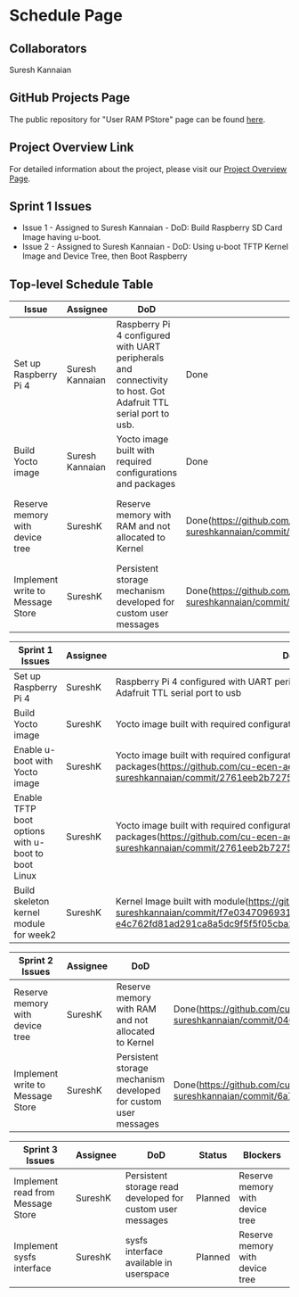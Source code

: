 # Schedule Page

## Collaborators
Suresh Kannaian

## GitHub Projects Page
The public repository for "User RAM PStore" page can be found [here](https://github.com/cu-ecen-aeld/final-project-sureshkannaian/blob/main/SCHEDULE.md).

## Project Overview Link
For detailed information about the project, please visit our [Project Overview Page](https://github.com/cu-ecen-aeld/final-project-sureshkannaian/blob/main/OVERVIEW.md).


## Sprint 1 Issues
- Issue 1 - Assigned to Suresh Kannaian - DoD: Build Raspberry SD Card Image having u-boot.
- Issue 2 - Assigned to Suresh Kannaian - DoD: Using u-boot TFTP Kernel Image and Device Tree, then Boot Raspberry


## Top-level Schedule Table
| Issue | Assignee | DoD | Status | Blockers |
|-------|----------|-----|--------|----------|
| Set up Raspberry Pi 4           | Suresh Kannaian| Raspberry Pi 4 configured with UART peripherals and connectivity to host. Got Adafruit TTL serial port to usb.| Done |  |
| Build Yocto image               | Suresh Kannaian| Yocto image built with required configurations and packages          | Done |  |
| Reserve memory with device tree | SureshK | Reserve memory with RAM and not allocated to Kernel    | Done(https://github.com/cu-ecen-aeld/final-project-sureshkannaian/commit/046ce0eca4849a37af0c5438cc22a568b06a542c) | Build skeleton kernel  module for week 1 |
| Implement write to Message Store | SureshK | Persistent storage mechanism developed for custom user messages    | Done(https://github.com/cu-ecen-aeld/final-project-sureshkannaian/commit/6a7f1dc786195617de0848cf0e5a9205d4f7bc3a) | Reserve memory with device tree |



| Sprint 1 Issues                    | Assignee    | DoD                                                                 | Status  | Blockers       |
|----------------------------------|-------------|----------------------------------------------------------------------|---------|----------------|
| Set up Raspberry Pi 4            | SureshK | Raspberry Pi 4 configured with UART peripherals and connectivity to host. Use Adafruit TTL serial port to usb| Done |  |
| Build Yocto image                | SureshK | Yocto image built with required configurations and packages          | Done |  |
| Enable u-boot with Yocto image   | SureshK | Yocto image built with required configurations and packages(https://github.com/cu-ecen-aeld/final-project-sureshkannaian/commit/2761eeb2b7275367e3d59da249a6e9751414167f)          | Done |  |
| Enable TFTP boot options with u-boot to boot Linux  | SureshK | Yocto image built with required configurations and packages(https://github.com/cu-ecen-aeld/final-project-sureshkannaian/commit/2761eeb2b7275367e3d59da249a6e9751414167f) | Done |  |
| Build skeleton kernel  module for week2  | SureshK | Kernel Image built with module(https://github.com/cu-ecen-aeld/final-project-sureshkannaian/commit/f7e0347096931ccea727da193b4607c380e6898c#diff-e4c762fd81ad291ca8a5dc9f5f5f05cba29995b4b31033aa452856799cb79508)            | Done |  |


| Sprint 2 Issues                    | Assignee    | DoD                                                                 | Status  | Blockers       |
|----------------------------------|-------------|----------------------------------------------------------------------|---------|----------------|
| Reserve memory with device tree | SureshK | Reserve memory with RAM and not allocated to Kernel    | Done(https://github.com/cu-ecen-aeld/final-project-sureshkannaian/commit/046ce0eca4849a37af0c5438cc22a568b06a542c) | Build skeleton kernel  module for week 1 |
| Implement write to Message Store | SureshK | Persistent storage mechanism developed for custom user messages    | Done(https://github.com/cu-ecen-aeld/final-project-sureshkannaian/commit/6a7f1dc786195617de0848cf0e5a9205d4f7bc3a) | Reserve memory with device tree |


| Sprint 3 Issues                    | Assignee    | DoD                                                                 | Status  | Blockers       |
|----------------------------------|-------------|----------------------------------------------------------------------|---------|----------------|
| Implement read from Message Store | SureshK | Persistent storage read developed for custom user messages    | Planned | Reserve memory with device tree |
| Implement sysfs interface | SureshK | sysfs interface available in userspace    | Planned | Reserve memory with device tree |